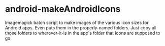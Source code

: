 # android-makeAndroidIcons
Imagemagick batch script to make images of the various icon sizes for Android apps. Even puts them in the properly-named folders. Just copy all those folders to wherever-it-is in the app's folder that icons are supposed to go.
